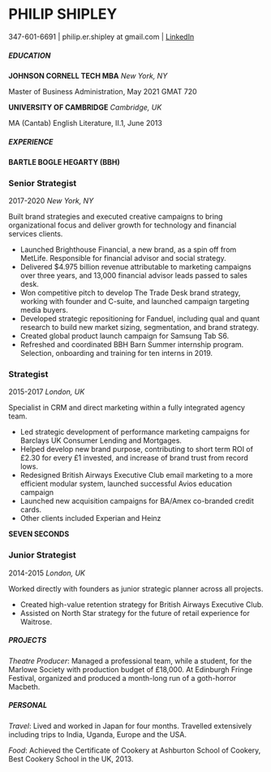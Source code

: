 # PHILIP SHIPLEY

347-601-6691 | philip.er.shipley at gmail.com | [LinkedIn](https://www.linkedin.com/in/philip-shipley-40a99395/)


##### EDUCATION

**JOHNSON CORNELL TECH MBA**
_New York, NY_


Master of Business Administration, May 2021	
GMAT 720	


**UNIVERSITY OF CAMBRIDGE**
_Cambridge, UK_

MA (Cantab) English Literature, II.1, June 2013	



##### EXPERIENCE

**BARTLE BOGLE HEGARTY (BBH)**

### Senior Strategist 

2017-2020
_New York, NY_ 

Built brand strategies and executed creative campaigns to bring organizational focus and deliver growth for technology and financial services clients. 	
- Launched Brighthouse Financial, a new brand, as a spin off from MetLife. Responsible for financial advisor and social strategy. 
- Delivered $4.975 billion revenue attributable to marketing campaigns over three years, and 13,000 financial advisor leads passed to sales desk. 
- Won competitive pitch to develop The Trade Desk brand strategy, working with founder and C-suite, and launched campaign targeting media buyers.
- Developed strategic repositioning for Fanduel, including qual and quant research to build new market sizing, segmentation, and brand strategy.	
- Created global product launch campaign for Samsung Tab S6.	
- Refreshed and coordinated BBH Barn Summer internship program. Selection, onboarding and training for ten interns in 2019.	
	
### Strategist

2015-2017
_London, UK_

Specialist in CRM and direct marketing within a fully integrated agency team. 
- Led strategic development of performance marketing campaigns for Barclays UK Consumer Lending and Mortgages. 
- Helped develop new brand purpose, contributing to short term ROI of £2.30 for every £1 invested, and increase of brand trust from record lows. 
- Redesigned British Airways Executive Club email marketing to a more efficient modular system, launched successful Avios education campaign
- Launched new acquisition campaigns for BA/Amex co-branded credit cards. 	
- Other clients included Experian and Heinz	

**SEVEN SECONDS**

### Junior Strategist
2014-2015
_London, UK_

Worked directly with founders as junior strategic planner across all projects.
- Created high-value retention strategy for British Airways Executive Club.
- Assisted on North Star strategy for the future of retail experience for Waitrose.	



##### PROJECTS

_Theatre Producer_: Managed a professional team, while a student, for the Marlowe Society with production budget of £18,000. At Edinburgh Fringe Festival, organized and produced a month-long run of a goth-horror Macbeth. 	


##### PERSONAL

_Travel_: Lived and worked in Japan for four months. Travelled extensively including trips to India, Uganda, Europe and the USA.
	
_Food_: Achieved the Certificate of Cookery at Ashburton School of Cookery, Best Cookery School in the UK, 2013.
